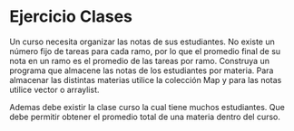 # Ejercicio Clases

Un curso necesita organizar las notas de sus estudiantes. No existe un número fijo de tareas para cada ramo, por lo que el promedio final de su nota en un ramo es el promedio de las tareas por ramo. 
Construya un programa que almacene las notas de los estudiantes por materia. Para almacenar las distintas materias utilice la colección Map y para las notas utilice vector o arraylist.

Ademas debe existir la clase curso la cual tiene muchos estudiantes. Que debe permitir obtener el promedio total de una materia dentro del curso.

